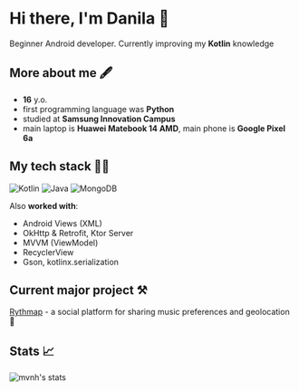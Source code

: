 # Hi there, I'm Danila 👋
Beginner Android developer. Currently improving my **Kotlin** knowledge

## More about me 🖋️
- **16** y.o.
- first programming language was **Python**
- studied at **Samsung Innovation Campus**
- main laptop is **Huawei Matebook 14 AMD**, main phone is **Google Pixel 6a**

## My tech stack 👨‍💻
![Kotlin](https://img.shields.io/badge/kotlin-%237F52FF.svg?style=for-the-badge&logo=kotlin&logoColor=white) ![Java](https://img.shields.io/badge/java-%23ED8B00.svg?style=for-the-badge&logo=openjdk&logoColor=white) ![MongoDB](https://img.shields.io/badge/MongoDB-%234ea94b.svg?style=for-the-badge&logo=mongodb&logoColor=white)

Also **worked with**:
- Android Views (XML)
- OkHttp & Retrofit, Ktor Server
- MVVM (ViewModel)
- RecyclerView
- Gson, kotlinx.serialization

## Current major project ⚒️
[Rythmap](https://github.com/Rythmap) - a social platform for sharing music preferences and geolocation 📍

## Stats 📈
![mvnh's stats](https://github-readme-stats.vercel.app/api?username=mvnh&show_icons=true&theme=transparent&title_color=CABEFF&icon_color=CABEFF&text_color=FFDDB3)

